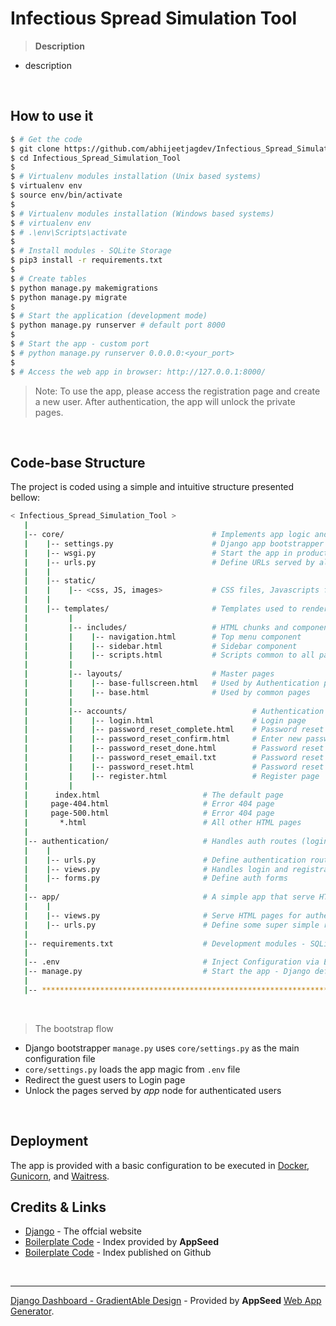# Infectious Spread Simulation Tool

> **Description**

- description

<br />

## How to use it

```bash
$ # Get the code
$ git clone https://github.com/abhijeetjagdev/Infectious_Spread_Simulation_Tool.git
$ cd Infectious_Spread_Simulation_Tool
$
$ # Virtualenv modules installation (Unix based systems)
$ virtualenv env
$ source env/bin/activate
$
$ # Virtualenv modules installation (Windows based systems)
$ # virtualenv env
$ # .\env\Scripts\activate
$
$ # Install modules - SQLite Storage
$ pip3 install -r requirements.txt
$
$ # Create tables
$ python manage.py makemigrations
$ python manage.py migrate
$
$ # Start the application (development mode)
$ python manage.py runserver # default port 8000
$
$ # Start the app - custom port
$ # python manage.py runserver 0.0.0.0:<your_port>
$
$ # Access the web app in browser: http://127.0.0.1:8000/
```

> Note: To use the app, please access the registration page and create a new user. After authentication, the app will unlock the private pages.

<br />

## Code-base Structure

The project is coded using a simple and intuitive structure presented bellow:

```bash
< Infectious_Spread_Simulation_Tool >
   |
   |-- core/                                 # Implements app logic and serve the static assets
   |    |-- settings.py                      # Django app bootstrapper
   |    |-- wsgi.py                          # Start the app in production
   |    |-- urls.py                          # Define URLs served by all apps/nodes
   |    |
   |    |-- static/
   |    |    |-- <css, JS, images>           # CSS files, Javascripts files
   |    |
   |    |-- templates/                       # Templates used to render pages
   |         |
   |         |-- includes/                   # HTML chunks and components
   |         |    |-- navigation.html        # Top menu component
   |         |    |-- sidebar.html           # Sidebar component
   |         |    |-- scripts.html           # Scripts common to all pages
   |         |
   |         |-- layouts/                    # Master pages
   |         |    |-- base-fullscreen.html   # Used by Authentication pages
   |         |    |-- base.html              # Used by common pages
   |         |
   |         |-- accounts/                            # Authentication pages
   |         |    |-- login.html                      # Login page
   |         |    |-- password_reset_complete.html    # Password reset request complete page
   |         |    |-- password_reset_confirm.html     # Enter new passwords page
   |         |    |-- password_reset_done.html        # Password reset request accepted page
   |         |    |-- password_reset_email.txt        # Password reset email template
   |         |    |-- password_reset.html             # Password reset page
   |         |    |-- register.html                   # Register page
   |         |
   |      index.html                       # The default page
   |     page-404.html                     # Error 404 page
   |     page-500.html                     # Error 404 page
   |       *.html                          # All other HTML pages
   |
   |-- authentication/                     # Handles auth routes (login and register)
   |    |
   |    |-- urls.py                        # Define authentication routes  
   |    |-- views.py                       # Handles login and registration  
   |    |-- forms.py                       # Define auth forms  
   |
   |-- app/                                # A simple app that serve HTML files
   |    |
   |    |-- views.py                       # Serve HTML pages for authenticated users
   |    |-- urls.py                        # Define some super simple routes  
   |
   |-- requirements.txt                    # Development modules - SQLite storage
   |
   |-- .env                                # Inject Configuration via Environment
   |-- manage.py                           # Start the app - Django default start script
   |
   |-- ************************************************************************
```

<br />

> The bootstrap flow

- Django bootstrapper `manage.py` uses `core/settings.py` as the main configuration file
- `core/settings.py` loads the app magic from `.env` file
- Redirect the guest users to Login page
- Unlock the pages served by *app* node for authenticated users

<br />

## Deployment

The app is provided with a basic configuration to be executed in [Docker](https://www.docker.com/), [Gunicorn](https://gunicorn.org/), and [Waitress](https://docs.pylonsproject.org/projects/waitress/en/stable/).


## Credits & Links

- [Django](https://www.djangoproject.com/) - The offcial website
- [Boilerplate Code](https://appseed.us/boilerplate-code) - Index provided by **AppSeed**
- [Boilerplate Code](https://github.com/app-generator/boilerplate-code) - Index published on Github

<br />

---
[Django Dashboard - GradientAble Design](https://appseed.us/admin-dashboards/django-dashboard-gradientable) - Provided by **AppSeed** [Web App Generator](https://appseed.us/app-generator).
